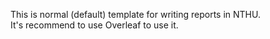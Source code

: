 This is normal (default) template for writing reports in NTHU.\
It's recommend to use Overleaf to use it.
